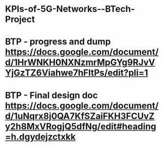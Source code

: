 # KPIs-of-5G-Networks--BTech-Project
# BTP - progress and dump https://docs.google.com/document/d/1HrWNKH0NXNzmrMpGYg9RJvVYjGzTZ6Viahwe7hFltPs/edit?pli=1
# BTP - Final design doc https://docs.google.com/document/d/1uNqrx8j0QA7KfSZaiFKH3FCUvZy2h8MxVRogjQ5dfNg/edit#heading=h.dgydejzctxkk